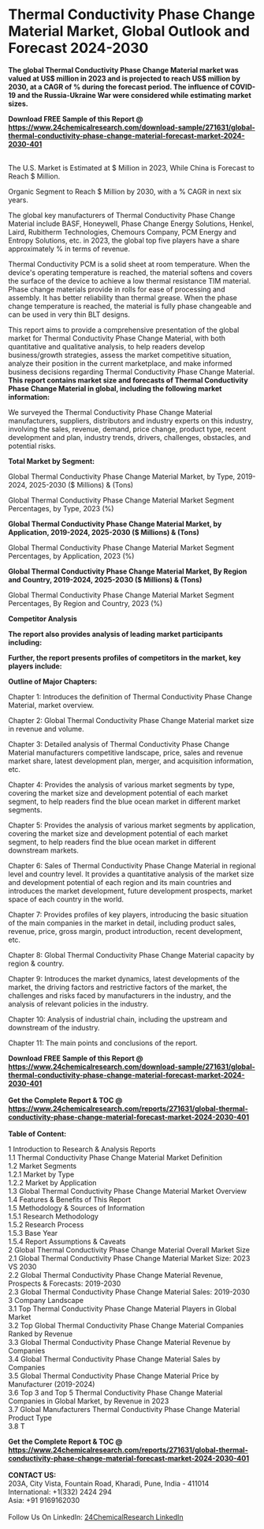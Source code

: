 <h1>Thermal Conductivity Phase Change Material Market, Global Outlook and Forecast 2024-2030</h1><p><strong>The global Thermal Conductivity Phase Change Material market was valued at US$ million in 2023 and is projected to reach US$ million by 2030, at a CAGR of % during the forecast period. The influence of COVID-19 and the Russia-Ukraine War were considered while estimating market sizes.</strong></p><p>
</p><p></p><div><b>Download FREE Sample of this Report @ 
            <a href="https://www.24chemicalresearch.com/download-sample/271631/global-thermal-conductivity-phase-change-material-forecast-market-2024-2030-401">
            https://www.24chemicalresearch.com/download-sample/271631/global-thermal-conductivity-phase-change-material-forecast-market-2024-2030-401</a></b></div><br><p>
The U.S. Market is Estimated at $ Million in 2023, While China is Forecast to Reach $ Million.</p><p>
Organic Segment to Reach $ Million by 2030, with a % CAGR in next six years.</p><p>
The global key manufacturers of Thermal Conductivity Phase Change Material include BASF, Honeywell, Phase Change Energy Solutions, Henkel, Laird, Rubitherm Technologies, Chemours Company, PCM Energy and Entropy Solutions, etc. in 2023, the global top five players have a share approximately % in terms of revenue.</p><p>
Thermal Conductivity PCM is a solid sheet at room temperature. When the device's operating temperature is reached, the material softens and covers the surface of the device to achieve a low thermal resistance TIM material. Phase change materials provide in rolls for ease of processing and assembly. It has better reliability than thermal grease. When the phase change temperature is reached, the material is fully phase changeable and can be used in very thin BLT designs.</p><p>
This report aims to provide a comprehensive presentation of the global market for Thermal Conductivity Phase Change Material, with both quantitative and qualitative analysis, to help readers develop business/growth strategies, assess the market competitive situation, analyze their position in the current marketplace, and make informed business decisions regarding Thermal Conductivity Phase Change Material. <strong>This report contains market size and forecasts of Thermal Conductivity Phase Change Material in global, including the following market information:</strong></p><p>
</p><p>
</p><p>We surveyed the Thermal Conductivity Phase Change Material manufacturers, suppliers, distributors and industry experts on this industry, involving the sales, revenue, demand, price change, product type, recent development and plan, industry trends, drivers, challenges, obstacles, and potential risks.</p><p>
<strong>Total Market by Segment:</strong></p><p>
Global Thermal Conductivity Phase Change Material Market, by Type, 2019-2024, 2025-2030 ($ Millions) &amp; (Tons)</p><p>
Global Thermal Conductivity Phase Change Material Market Segment Percentages, by Type, 2023 (%)</p><p>
</p><p>
</p><p><strong>Global Thermal Conductivity Phase Change Material Market, by Application, 2019-2024, 2025-2030 ($ Millions) &amp; (Tons)</strong></p><p>
Global Thermal Conductivity Phase Change Material Market Segment Percentages, by Application, 2023 (%)</p><p>
</p><p>
</p><p><strong>Global Thermal Conductivity Phase Change Material Market, By Region and Country, 2019-2024, 2025-2030 ($ Millions) &amp; (Tons)</strong></p><p>
Global Thermal Conductivity Phase Change Material Market Segment Percentages, By Region and Country, 2023 (%)</p><p>
</p><p>
<strong>Competitor Analysis</strong></p><p>
<strong>The report also provides analysis of leading market participants including:</strong></p><p>
</p><p>
</p><p><strong>Further, the report presents profiles of competitors in the market, key players include:</strong></p><p>
</p><p>
</p><p><strong>Outline of Major Chapters:</strong></p><p>
Chapter 1: Introduces the definition of Thermal Conductivity Phase Change Material, market overview.</p><p>
Chapter 2: Global Thermal Conductivity Phase Change Material market size in revenue and volume.</p><p>
Chapter 3: Detailed analysis of Thermal Conductivity Phase Change Material manufacturers competitive landscape, price, sales and revenue market share, latest development plan, merger, and acquisition information, etc.</p><p>
Chapter 4: Provides the analysis of various market segments by type, covering the market size and development potential of each market segment, to help readers find the blue ocean market in different market segments.</p><p>
Chapter 5: Provides the analysis of various market segments by application, covering the market size and development potential of each market segment, to help readers find the blue ocean market in different downstream markets.</p><p>
Chapter 6: Sales of Thermal Conductivity Phase Change Material in regional level and country level. It provides a quantitative analysis of the market size and development potential of each region and its main countries and introduces the market development, future development prospects, market space of each country in the world.</p><p>
Chapter 7: Provides profiles of key players, introducing the basic situation of the main companies in the market in detail, including product sales, revenue, price, gross margin, product introduction, recent development, etc.</p><p>
Chapter 8: Global Thermal Conductivity Phase Change Material capacity by region &amp; country.</p><p>
Chapter 9: Introduces the market dynamics, latest developments of the market, the driving factors and restrictive factors of the market, the challenges and risks faced by manufacturers in the industry, and the analysis of relevant policies in the industry.</p><p>
Chapter 10: Analysis of industrial chain, including the upstream and downstream of the industry.</p><p>
Chapter 11: The main points and conclusions of the report.</p><div><b>Download FREE Sample of this Report @ 
            <a href="https://www.24chemicalresearch.com/download-sample/271631/global-thermal-conductivity-phase-change-material-forecast-market-2024-2030-401">
            https://www.24chemicalresearch.com/download-sample/271631/global-thermal-conductivity-phase-change-material-forecast-market-2024-2030-401</a></b></div><br><div><b>Get the Complete Report & TOC @ 
            <a href="https://www.24chemicalresearch.com/reports/271631/global-thermal-conductivity-phase-change-material-forecast-market-2024-2030-401">
            https://www.24chemicalresearch.com/reports/271631/global-thermal-conductivity-phase-change-material-forecast-market-2024-2030-401</a></b></div><br>
            <b>Table of Content:</b><p>1 Introduction to Research & Analysis Reports<br />
    1.1 Thermal Conductivity Phase Change Material Market Definition<br />
    1.2 Market Segments<br />
        1.2.1 Market by Type<br />
        1.2.2 Market by Application<br />
    1.3 Global Thermal Conductivity Phase Change Material Market Overview<br />
    1.4 Features & Benefits of This Report<br />
    1.5 Methodology & Sources of Information<br />
        1.5.1 Research Methodology<br />
        1.5.2 Research Process<br />
        1.5.3 Base Year<br />
        1.5.4 Report Assumptions & Caveats<br />
2 Global Thermal Conductivity Phase Change Material Overall Market Size<br />
    2.1 Global Thermal Conductivity Phase Change Material Market Size: 2023 VS 2030<br />
    2.2 Global Thermal Conductivity Phase Change Material Revenue, Prospects & Forecasts: 2019-2030<br />
    2.3 Global Thermal Conductivity Phase Change Material Sales: 2019-2030<br />
3 Company Landscape<br />
    3.1 Top Thermal Conductivity Phase Change Material Players in Global Market<br />
    3.2 Top Global Thermal Conductivity Phase Change Material Companies Ranked by Revenue<br />
    3.3 Global Thermal Conductivity Phase Change Material Revenue by Companies<br />
    3.4 Global Thermal Conductivity Phase Change Material Sales by Companies<br />
    3.5 Global Thermal Conductivity Phase Change Material Price by Manufacturer (2019-2024)<br />
    3.6 Top 3 and Top 5 Thermal Conductivity Phase Change Material Companies in Global Market, by Revenue in 2023<br />
    3.7 Global Manufacturers Thermal Conductivity Phase Change Material Product Type<br />
    3.8 T</p><div><b>Get the Complete Report & TOC @ 
            <a href="https://www.24chemicalresearch.com/reports/271631/global-thermal-conductivity-phase-change-material-forecast-market-2024-2030-401">
            https://www.24chemicalresearch.com/reports/271631/global-thermal-conductivity-phase-change-material-forecast-market-2024-2030-401</a></b></div><br><b>CONTACT US:</b><br>
            203A, City Vista, Fountain Road, Kharadi, Pune, India - 411014<br>
            International: +1(332) 2424 294<br>
            Asia: +91 9169162030 <br><br>
            Follow Us On LinkedIn: <a href="https://www.linkedin.com/company/24chemicalresearch/">24ChemicalResearch LinkedIn</a>